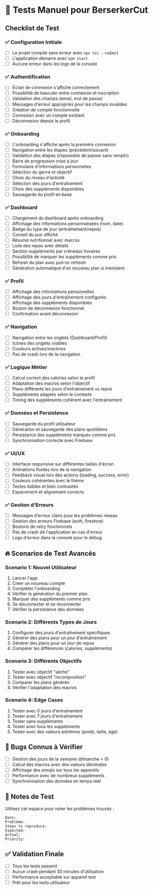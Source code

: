 # 🧪 Tests Manuel pour BerserkerCut

## Checklist de Test

### ✅ Configuration Initiale
- [ ] Le projet compile sans erreur avec `npx tsc --noEmit`
- [ ] L'application démarre avec `npm start`
- [ ] Aucune erreur dans les logs de la console

### ✅ Authentification
- [ ] Écran de connexion s'affiche correctement
- [ ] Possibilité de basculer entre connexion et inscription
- [ ] Validation des champs (email, mot de passe)
- [ ] Messages d'erreur appropriés pour les champs invalides
- [ ] Création de compte fonctionnelle
- [ ] Connexion avec un compte existant
- [ ] Déconnexion depuis le profil

### ✅ Onboarding
- [ ] L'onboarding s'affiche après la première connexion
- [ ] Navigation entre les étapes (précédent/suivant)
- [ ] Validation des étapes (impossible de passer sans remplir)
- [ ] Barre de progression mise à jour
- [ ] Formulaire d'informations personnelles
- [ ] Sélection du genre et objectif
- [ ] Choix du niveau d'activité
- [ ] Sélection des jours d'entraînement
- [ ] Choix des suppléments disponibles
- [ ] Sauvegarde du profil en base

### ✅ Dashboard
- [ ] Chargement du dashboard après onboarding
- [ ] Affichage des informations personnalisées (nom, date)
- [ ] Badge du type de jour (entraînement/repos)
- [ ] Conseil du jour affiché
- [ ] Résumé nutritionnel avec macros
- [ ] Liste des repas avec détails
- [ ] Section suppléments par créneaux horaires
- [ ] Possibilité de marquer les suppléments comme pris
- [ ] Refresh du plan avec pull-to-refresh
- [ ] Génération automatique d'un nouveau plan si inexistant

### ✅ Profil
- [ ] Affichage des informations personnelles
- [ ] Affichage des jours d'entraînement configurés
- [ ] Affichage des suppléments disponibles
- [ ] Bouton de déconnexion fonctionnel
- [ ] Confirmation avant déconnexion

### ✅ Navigation
- [ ] Navigation entre les onglets (Dashboard/Profil)
- [ ] Icônes des onglets visibles
- [ ] Couleurs actives/inactives
- [ ] Pas de crash lors de la navigation

### ✅ Logique Métier
- [ ] Calcul correct des calories selon le profil
- [ ] Adaptation des macros selon l'objectif
- [ ] Plans différents les jours d'entraînement vs repos
- [ ] Suppléments adaptés selon le contexte
- [ ] Timing des suppléments cohérent avec l'entraînement

### ✅ Données et Persistence
- [ ] Sauvegarde du profil utilisateur
- [ ] Génération et sauvegarde des plans quotidiens
- [ ] Persistance des suppléments marqués comme pris
- [ ] Synchronisation correcte avec Firebase

### ✅ UI/UX
- [ ] Interface responsive sur différentes tailles d'écran
- [ ] Animations fluides lors de la navigation
- [ ] Feedback visuel lors des actions (loading, success, error)
- [ ] Couleurs cohérentes avec le thème
- [ ] Textes lisibles et bien contrastés
- [ ] Espacement et alignement corrects

### ✅ Gestion d'Erreurs
- [ ] Messages d'erreur clairs pour les problèmes réseau
- [ ] Gestion des erreurs Firebase (auth, firestore)
- [ ] Boutons de retry fonctionnels
- [ ] Pas de crash de l'application en cas d'erreur
- [ ] Logs d'erreur dans la console pour le debug

## 🔥 Scenarios de Test Avancés

### Scenario 1: Nouvel Utilisateur
1. Lancer l'app
2. Créer un nouveau compte
3. Compléter l'onboarding
4. Vérifier la génération du premier plan
5. Marquer des suppléments comme pris
6. Se déconnecter et se reconnecter
7. Vérifier la persistance des données

### Scenario 2: Différents Types de Jours
1. Configurer des jours d'entraînement spécifiques
2. Générer des plans pour un jour d'entraînement
3. Générer des plans pour un jour de repos
4. Comparer les différences (calories, suppléments)

### Scenario 3: Différents Objectifs
1. Tester avec objectif "sèche"
2. Tester avec objectif "recomposition"
3. Comparer les plans générés
4. Vérifier l'adaptation des macros

### Scenario 4: Edge Cases
1. Tester avec 0 jours d'entraînement
2. Tester avec 7 jours d'entraînement
3. Tester sans suppléments
4. Tester avec tous les suppléments
5. Tester avec des valeurs extrêmes (poids, taille, âge)

## 🐛 Bugs Connus à Vérifier

- [ ] Gestion des jours de la semaine (dimanche = 0)
- [ ] Calcul des macros avec des valeurs décimales
- [ ] Affichage des emojis sur tous les appareils
- [ ] Performance avec de nombreux suppléments
- [ ] Synchronisation des données en temps réel

## 📝 Notes de Test

Utilisez cet espace pour noter les problèmes trouvés :

```
Date: 
Problème: 
Steps to reproduce: 
Expected: 
Actual: 
Priority: 
```

## ✅ Validation Finale

- [ ] Tous les tests passent
- [ ] Aucun crash pendant 30 minutes d'utilisation
- [ ] Performance acceptable sur appareil test
- [ ] Prêt pour les tests utilisateur
